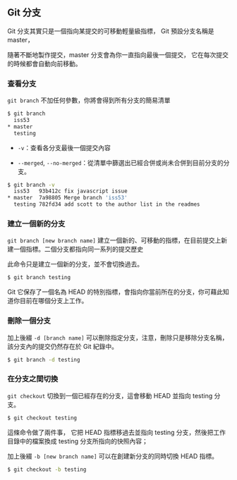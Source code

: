 ## Git 分支

Git 分支其實只是一個指向某提交的可移動輕量級指標， Git 預設分支名稱是 master，

隨著不斷地製作提交，master 分支會為你一直指向最後一個提交， 它在每次提交的時候都會自動向前移動。


### 查看分支

`git branch` 不加任何參數，你將會得到所有分支的簡易清單

```bash
$ git branch
  iss53
* master
  testing
```

  - `-v`：查看各分支最後一個提交內容

  - `--merged`, `--no-merged`：從清單中篩選出已經合併或尚未合併到目前分支的分支。

```bash
$ git branch -v
  iss53   93b412c fix javascript issue
* master  7a98805 Merge branch 'iss53'
  testing 782fd34 add scott to the author list in the readmes
```


### 建立一個新的分支

`git branch [new branch name]` 建立一個新的、可移動的指標，在目前提交上新建一個指標。二個分支都指向同一系列的提交歷史

此命令只是建立一個新的分支，並不會切換過去。

```bash
$ git branch testing
```

Git 它保存了一個名為 HEAD 的特別指標，會指向你當前所在的分支，你可藉此知道你目前在哪個分支上工作。


### 刪除一個分支

加上後綴 `-d [branch name]` 可以刪除指定分支，注意，刪除只是移除分支名稱，該分支內的提交仍然存在於 Git 紀錄中。

```bash
$ git branch -d testing
```


### 在分支之間切換

`git checkout` 切換到一個已經存在的分支，這會移動 HEAD 並指向 testing 分支。

```bash
$ git checkout testing
```

這條命令做了兩件事， 它把 HEAD 指標移過去並指向 testing 分支，然後把工作目錄中的檔案換成 testing 分支所指向的快照內容；

加上後綴 `-b [new branch name]` 可以在創建新分支的同時切換 HEAD 指標。

```bash
$ git checkout -b testing
```
